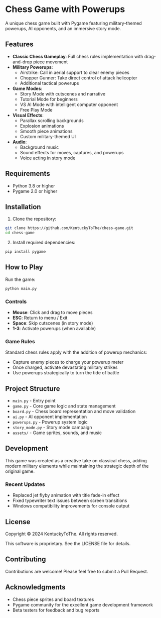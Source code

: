 # Chess Game with Powerups

A unique chess game built with Pygame featuring military-themed powerups, AI opponents, and an immersive story mode.

## Features

- **Classic Chess Gameplay**: Full chess rules implementation with drag-and-drop piece movement
- **Military Powerups**: 
  - Airstrike: Call in aerial support to clear enemy pieces
  - Chopper Gunner: Take direct control of attack helicopter
  - Additional tactical powerups
- **Game Modes**:
  - Story Mode with cutscenes and narrative
  - Tutorial Mode for beginners
  - VS AI Mode with intelligent computer opponent
  - Free Play Mode
- **Visual Effects**:
  - Parallax scrolling backgrounds
  - Explosion animations
  - Smooth piece animations
  - Custom military-themed UI
- **Audio**:
  - Background music
  - Sound effects for moves, captures, and powerups
  - Voice acting in story mode

## Requirements

- Python 3.8 or higher
- Pygame 2.0 or higher

## Installation

1. Clone the repository:
```bash
git clone https://github.com/KentuckyToThe/chess-game.git
cd chess-game
```

2. Install required dependencies:
```bash
pip install pygame
```

## How to Play

Run the game:
```bash
python main.py
```

### Controls

- **Mouse**: Click and drag to move pieces
- **ESC**: Return to menu / Exit
- **Space**: Skip cutscenes (in story mode)
- **1-3**: Activate powerups (when available)

### Game Rules

Standard chess rules apply with the addition of powerup mechanics:
- Capture enemy pieces to charge your powerup meter
- Once charged, activate devastating military strikes
- Use powerups strategically to turn the tide of battle

## Project Structure

- `main.py` - Entry point
- `game.py` - Core game logic and state management
- `board.py` - Chess board representation and move validation
- `ai.py` - AI opponent implementation
- `powerups.py` - Powerup system logic
- `story_mode.py` - Story mode campaign
- `assets/` - Game sprites, sounds, and music

## Development

This game was created as a creative take on classical chess, adding modern military elements while maintaining the strategic depth of the original game.

### Recent Updates

- Replaced jet flyby animation with title fade-in effect
- Fixed typewriter text issues between screen transitions
- Windows compatibility improvements for console output

## License

Copyright © 2024 KentuckyToThe. All rights reserved.

This software is proprietary. See the LICENSE file for details.

## Contributing

Contributions are welcome! Please feel free to submit a Pull Request.

## Acknowledgments

- Chess piece sprites and board textures
- Pygame community for the excellent game development framework
- Beta testers for feedback and bug reports